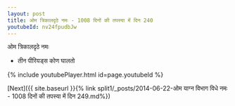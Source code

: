```yaml
---
layout: post
title: ओम त्रिकालदृठे नमः - 1008 दिनों की तपस्या में दिन 240
youtubeId: nv24fpudbJw
---
```

 
 
 ओम त्रिकालदृठे नमः  
 
 -  तीन पीरियड्स कोण घालतो 
 
  
 
  
 
 
 
 
 
 


{% include youtubePlayer.html id=page.youtubeId %}
 
[Next]({{ site.baseurl }}{% link  split1/_posts/2014-06-22-ओम याग्न विभाग विधे नमः - 1008 दिनों की तपस्या में दिन 249.md%})
 
